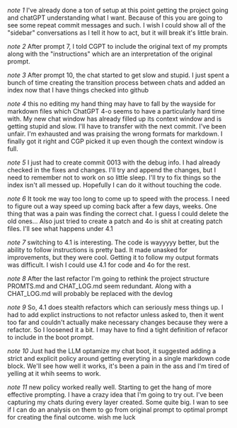 
*note 1*
I've already done a ton of setup at this point getting the project going and chatGPT understanding what I want.  Because of this you are going to see some repeat commit messages and such.   I wish I could show all of the "sidebar" conversations as I tell it how to act, but it will break it's little brain.

*note 2*
After prompt 7, I told CGPT to include the original text of my prompts along with the "instructions" which are an interpretation of the original prompt.

*note 3*
After prompt 10, the chat started to get slow and stupid. I just spent a bunch of time creating the transition process between chats and added an index now that I have things checked into github

*note 4*
this no editing my hand thing may have to fall by the wayside for markdown files which ChatGPT 4-o seems to have a particularly hard time with. My new chat window has already filled up its context window and is getting stupid and slow.  I'll have to transfer with the next commit.  I've been unfair.   I'm exhausted and was praising the wrong formats for markdown.  I finally got it right and CGP picked it up even though the context window is full.

*note 5*
I just had to create commit 0013 with the debug info.  I had already checked in the fixes and changes.  I'll try and append the changes, but I need to remember not to work on so little sleep.  I'll try to fix things so the index isn't all messed up.  Hopefully I can do it without touching the code.

*note 6*
It took me way too long to come up to speed with the process.  I need to figure out a way speed up coming back after a few days, weeks.   One thing that was a pain was finding the correct chat.  I guess I could delete the old ones...   Also just tried to create a patch and 4o is shit at creating patch files.  I'll see what happens under 4.1

*note 7* 
switching to 4.1 is interesting.  The code is wayyyyy better, but the ability to follow instructions is pretty bad.  It made unasked for improvements, but they were cool.  Getting it to follow my output formats was difficult.   I wish I could use 4.1 for code and 4o for the rest.

*note 8*
After the last refactor I'm going to rethink the project structure PROMTS.md and CHAT_LOG.md seem redundant.  Along with a CHAT_LOG.md will probably be replaced with the devlog

*note 9*
So, 4.1 does stealth refactors which can seriously mess things up.  I had to add explict instructions to not refactor unless asked to, then it went too far and couldn't actually make necessary changes because they were a refactor.   So I loosened it a bit.   I may have to find a tight definition of refacor to include in the boot prompt.

*note 10*
Just had the LLM optamize my chat boot, it suggested adding a strict and explicit policy around getting everyting in a single markdown code block.   We'll see how well it works, it's been a pain in the ass and I'm tired of yelling at it whih seems to work.

*note 11* 
new policy worked really well. Starting to get the hang of more effective prompting.   I have a crazy idea that I'm going to try out.  I've been capturing my chats during every layer created.   Some quite big.  I wan to see if I can do an analysis on them to go from original prompt to optimal prompt for creating the final outcome.  wish me luck
